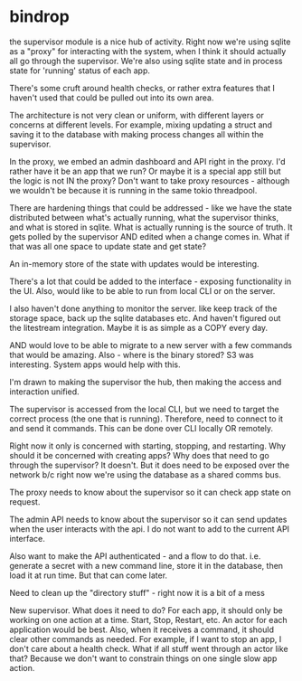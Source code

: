 # bindrop

the supervisor module is a nice hub of activity. Right now we're using sqlite as a "proxy" for interacting with the system, when I think it should actually all go through the supervisor. We're also using sqlite state and in process state for 'running' status of each app. 

There's some cruft around health checks, or rather extra features that I haven't used that could be pulled out into its own area. 

The architecture is not very clean or uniform, with different layers or concerns at different levels. For example, mixing updating a struct and saving it to the database with making process changes all within the supervisor. 

In the proxy, we embed an admin dashboard and API right in the proxy. I'd rather have it be an app that we run? Or maybe it is a special app still but the logic is not IN the proxy? Don't want to take proxy resources - although we wouldn't be because it is running in the same tokio threadpool. 

There are hardening things that could be addressed - like we have the state distributed between what's actually running, what the supervisor thinks, and what is stored in sqlite. What is actually running is the source of truth. It gets polled by the supervisor AND edited when a change comes in. What if that was all one space to update state and get state? 

An in-memory store of the state with updates would be interesting.

There's a lot that could be added to the interface - exposing functionality in the UI. Also, would like to be able to run from local CLI or on the server. 

I also haven't done anything to monitor the server. like keep track of the storage space, back up the sqlite databases etc. And haven't figured out the litestream integration. Maybe it is as simple as a COPY every day.

AND would love to be able to migrate to a new server with a few commands that would be amazing. Also - where is the binary stored? S3 was interesting. System apps would help with this.

I'm drawn to making the supervisor the hub, then making the access and interaction unified.

The supervisor is accessed from the local CLI, but we need to target the correct process (the one that is running). Therefore, need to connect to it and send it commands. This can be done over CLI locally OR remotely.

Right now it only is concerned with starting, stopping, and restarting. Why should it be concerned with creating apps? Why does that need to go through the supervisor? It doesn't. But it does need to be exposed over the network b/c right now we're using the database as a shared comms bus.

The proxy needs to know about the supervisor so it can check app state on request. 

The admin API needs to know about the supervisor so it can send updates when the user interacts with the api. I do not want to add to the current API interface.
 
Also want to make the API authenticated - and a flow to do that. i.e. generate a secret with a new command line, store it in the database, then load it at run time. But that can come later. 

Need to clean up the "directory stuff" - right now it is a bit of a mess

New supervisor. What does it need to do? For each app, it should only be working on one action at a time. Start, Stop, Restart, etc. An actor for each application would be best. Also, when it receives a command, it should clear other commands as needed. For example, if I want to stop an app, I don't care about a health check. What if all stuff went through an actor like that? Because we don't want to constrain things on one single slow app action.
